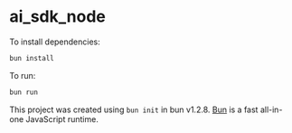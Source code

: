 # ai_sdk_node

To install dependencies:

```bash
bun install
```

To run:

```bash
bun run 
```

This project was created using `bun init` in bun v1.2.8. [Bun](https://bun.sh) is a fast all-in-one JavaScript runtime.
